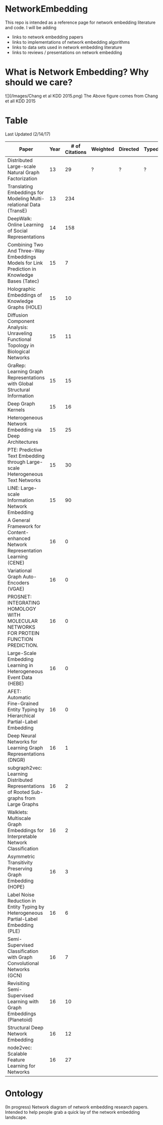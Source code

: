 # NetworkEmbedding
This repo is intended as a reference page for network embedding literature and code. I will be adding 
* links to network embedding papers
* links to implementations of network embedding algorithms 
* links to data sets used in network embedding literature
* links to reviews / presentations on network embedding

# What is Network Embedding? Why should we care?
![](/Images/Chang et al KDD 2015.png)
The Above figure comes from Chang et all KDD 2015

# Table
Last Updated (2/14/17)


Paper |	Year |	# of Citations	| Weighted	| Directed	| Typed	| Typed Nodes
--- | --- | --- | --- | ---| ---| ---
Distributed Large-scale Natural Graph Factorization |	13	| 29	| ? | ? | ? | ?
Translating Embeddings for Modeling Multi-relational Data (TransE)	|13|	234				
DeepWalk: Online Learning of Social Representations	|14	|158				
Combining Two And Three-Way Embeddings Models for Link Prediction in Knowledge Bases (Tatec)	|15 |	7				
Holographic Embeddings of Knowledge Graphs (HOLE)	|15 |	10				
Diffusion Component Analysis: Unraveling Functional Topology in Biological Networks	|15	|11				
GraRep: Learning Graph Representations with Global Structural Information	|15	|15				
Deep Graph Kernels	|15	|16				
Heterogeneous Network Embedding via Deep Architectures	|15 |	25				
PTE: Predictive Text Embedding through Large-scale Heterogeneous Text Networks	| 15	| 30				
LINE: Large-scale Information Network Embedding	| 15 |	90				
A General Framework for Content-enhanced Network Representation Learning (CENE) |	16	 |0				
Variational Graph Auto-Encoders (VGAE)	| 16	| 0				
PROSNET: INTEGRATING HOMOLOGY WITH MOLECULAR NETWORKS FOR PROTEIN FUNCTION PREDICTION. |	16 |	0				
Large-Scale Embedding Learning in Heterogeneous Event Data (HEBE)	| 16 |	0				
AFET: Automatic Fine-Grained Entity Typing by Hierarchical Partial-Label Embedding |	16 |	0				
Deep Neural Networks for Learning Graph Representations (DNGR)	| 16	| 1				
subgraph2vec: Learning Distributed Representations of Rooted Sub-graphs from Large Graphs |	16 |	2				
Walklets: Multiscale Graph Embeddings for Interpretable Network Classification	|16 |	2				
Asymmetric Transitivity Preserving Graph Embedding (HOPE)	|16 |	3				
Label Noise Reduction in Entity Typing by Heterogeneous Partial-Label Embedding (PLE)	| 16	|6				
Semi-Supervised Classification with Graph Convolutional Networks (GCN)	|16	|7				
Revisiting Semi-Supervised Learning with Graph Embeddings (Planetoid)	|16 |	10				
Structural Deep Network Embedding	| 16	| 12				
node2vec: Scalable Feature Learning for Networks	|16	 |27				


# Ontology
(In progress) Network diagram of network embedding research papers. Intended to help people grab a quick lay of the network embedding landscape.
